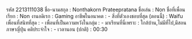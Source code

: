 รหัส 2213111038 
ชื่อ-นามสกุล : Nonthakorn Prateepratana
ชื่อเล่น : Non
ชื่อที่เพื่อนเรียก : Non 
งานอดิเรก : Gaming
อาชีพในอนาคต : -
สิ่งที่ตัวเองชอบที่สุด (ตอนนี้) : Waifu
เพื่อนที่สนิทที่สุด : -
เพื่อนที่เป็นความหวังในกลุ่ม : -
มาเรียนที่นี่เพราะ : ใกล้บ้าน,ไม่มีที่ไป,มีสอนภาษาญี่ปุ่น
คติประจำใจ : -
เวลานอน (ปกติ) : 00:30 
